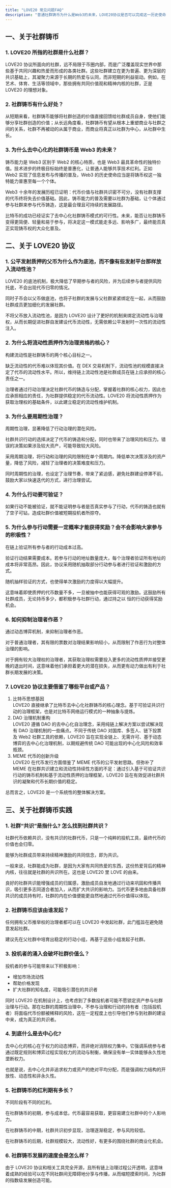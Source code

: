 ```yaml
---
title: "LOVE20 常见问题FAQ"
description: "普通社群铸币为什么是Web3的未来，LOVE20协议是否可以完成这一历史使命？"
---
```


## 一、关于社群铸币

### 1. LOVE20 所指的社群是什么社群？

LOVE20 协议所面向的社群，远不局限于币圈内部，而是广泛覆盖现实世界中那些基于共同兴趣和热爱而形成的各类社群。这些社群建立在更为普遍、更为深层的共识基础上，其凝聚力来源于长期的热爱与认同，而非短期的利益驱动。例如，在艺术、体育、生活等领域中，那些拥有共同价值观和精神内核的社群，正是 LOVE20 的理想对象。

### 2. 社群铸币有什么好处？

从短期来看，社群铸币能够将社群创造的价值直接回馈给社群成员自身，使他们能够分享社群创造的价值；从长远角度看，社群铸币有望从根本上重塑商业与社群之间的关系，社群不再被动的从属于商业，而商业将真正以社群为中心，从社群中生长。

### 3. 为什么去中心化的社群铸币是 Web3 的未来？

铸币能力是 Web3 区别于 Web2 的核心特质，也是 Web3 最具革命性的独特价值。技术进步的终极目标始终是普惠化，让普通人能够共享技术红利。正如 Web2 实现了信息发布与传播的普及，Web3 的历史使命应当是将铸币权这一独特能力普惠至每一个个体。

Web3 十余年的发展历程已证明：代币价值与社群共识密不可分，没有社群支撑的代币终将失去价值基础。因此，铸币能力的普及需要以社群为基础，让个体通过参与社群来参与代币铸造，这是最合理且可持续的发展路径。

比特币的成功已经证实了去中心化社群铸币模式的可行性。未来，能否让社群铸币变得更简便、轻量和易于参与，将决定这一模式能走多远、影响多广，最终能否真正实现铸币权的大众化普及。

## 二、关于 LOVE20 协议

### 1. 公平发射质押的父币为什么作为底池，而不像有些发射平台那样放入流动性池？

LOVE20 的底池机制，极大降低了早期参与者的风险，并为后续参与者提供风险托底，不会出现代币归零的情况。

同时子币会以父币做底池，也将子社群的发展与父社群紧紧绑定在一起，从而鼓励社群成员更加细化的发展社群。

不将父币放入流动性池，是因为 LOVE20 设计了更好的机制来绑定流动性与治理权，从而长期促进社群自发建设代币流动性，无需依赖公平发射时一次性的流动性注入。

### 2. 为什么将流动性质押作为治理资格的核心？

构建流动性是社群铸币的两个核心目标之一。

缺乏流动性的代币难以体现其价值。在 DEX 交易机制下，流动性池的规模直接决定了代币的流动性水平。所以，维持链上流动性池是社群成员在链上应承担的核心责任之一。

治理者通过行动治理决定社群代币的铸造与分配，掌握着社群的核心权力，因此也应承担相应的责任，为社群提供稳定的代币流动性。LOVE20 将流动性质押作为获取治理权的基础条件，以此建立稳定的流动性维护机制。

### 3. 为什么要周期性治理？

周期性治理，显著降低了行动治理的潜在风险。

社群共识行动的选择决定了代币的铸造和分配，同时也带来了治理风险和压力。错误的决策如果涉及较大资产，可能导致较大风险。

采用周期治理，将行动和治理的风险限制在单个周期内。降低单次决策涉及的资产量，降低了风险，减轻了治理者的决策难度和压力。

同时周期性的治理，也设定了治理节奏，带来了紧迫感，避免社群建设停滞不前。鼓励大家以快速迭代的方式，进行治理尝试。

### 4. 为什么行动要可验证？

如果行动不能被验证，就不能证明参与者是否真实参与了行动，代币的铸造也就有了空子可钻，造成社群价值被短期投机者所掠夺。

### 5. 为什么参与行动需要一定概率才能获得奖励？会不会影响大家参与的积极性？

在链上验证所有参与者的行动成本过高。

验证行动结果需要成本。若参与行动的地址数量庞大，每个治理者验证所有地址的成本将非常高昂。因此，协议采用随机抽取部分行动参与者进行验证和激励的方式。

随机抽样验证的方式，也使得单次激励的力度得以大幅提升。

这意味着即使质押的代币数量不多，一旦被抽中也能获得可观的激励。这鼓励所有社群成员，无论持币多少，都积极参与社群行动，通过持之以
恒的行动获得奖励机会。

### 6. 如何抑制治理者作恶？

通过动态博弈机制，来抑制治理者作恶。

对于普通治理者，其有限的票数对治理结果影响较小，从而限制了作恶行为对整体治理的影响。

对于拥有较大治理权的治理者，其获取治理权需要投入更多的流动性质押并接受更晚的退出时间，这意味着他们承担着更大的潜在损失，从而更有动力做出有利于社群长期发展的决策。

### 7. LOVE20 协议主要借鉴了哪些平台或产品？

1. 比特币思想基因  
   LOVE20 直接继承了比特币去中心化社群铸币的核心理念。基于可验证共识行动的治理框架，也是对比特币网络运行模式的一种抽象与提炼。
2. DAO 治理机制重构  
   LOVE20 遵循 DAO 的去中心化自治理念，采用纯链上解决方案以尝试解决现有 DAO 治理机制的一些痛点。不同于传统 DAO 对国库、多签人、链下投票及 Web2 社群工具的依赖，LOVE20 旨在实现全链上、无需许可、基于动态博弈的去中心化治理机制，以期规避传统 DAO 可能出现的中心化风险和效率瓶颈。
3. MEME 代币的创新升级  
   LOVE20 在代币发行方面借鉴了 MEME 代币的公平发射思路。但弥补了 MEME 在社群共识建立和流动性持续性方面的不足：通过引入基于可验证共识行动的铸币机制和基于流动性质押的治理框架，LOVE20 旨在有效促进社群共识的凝聚和代币长期价值的稳定。

总而言之，LOVE20 是一个系统性的整体解决方案。

## 三、关于社群铸币实践

### 1. 社群“共识”是指什么? 怎么找到社群共识？

社群代币依赖共识，没有共识的社群代币，只是一个纯粹的投机工具，最终代币的价值也会归零。

能够为社群成员带来持续精神激励的共同信念，即为共识。

一般来说，社群能成为社群，是因为大家有共同热爱的东西，这份热爱背后的精神内核，往往就是社群的共识所在。这也是 LOVE20 里 LOVE 的由来。

良好的社群共识能增强成员的归属感，激励成员自发地通过行动来巩固和传播共识，吸引更多志同道合者加入，从而扩大共识的影响力。当代币更多地由具备社群共识的成员持有时，社群的内在价值便能更自然地通过代币价值得以体现。

### 2. 社群铸币应该由谁发起？

任何拥有父币推举权的治理者都可以在 LOVE20 中发起社群，此门槛旨在避免随意发起社群。

建议先在父社群中培育出稳定的行动小组，再基于这些小组发起子社群。

### 3. 投机者的涌入会破坏社群价值么？

投机者的参与可能带来以下积极影响：

- 增加市场流动性
- 帮助价格发现
- 扩大社群的知名度，可能吸引潜在的共识者

同时 LOVE20 在机制设计上，也考虑到了多数投机者可能不愿锁定资产参与社群治理与行动。那在社群的周期性治理中，不参与治理和行动的持有者（包括投机者）将面临代币份额被稀释的风险，这在一定程度上也引导他们参与到社群的建设中来，成为真正的共识者。

### 4. 到底什么是去中心化?

去中心化的核心在于权力的动态博弈，而非绝对消除权力集中。它强调系统参与者通过既定规则和博弈过程实现权力的流动与制衡，确保没有单一实体能够永久性地垄断权力。

也就是说，去中心化并非追求权力或资产的绝对平均分配，而是强调权力结构的开放性、动态性和非永久性。

### 5. 社群铸币的红利期有多长？

不同阶段有不同的红利。

在社群铸币的初期，参与成本低，代币最容易获取，更容易建立社群中的个人影响力。

在社群铸币的中期，社群共识初步显现，治理逐渐稳定，参与风险较低。

在社群铸币的后期，社群规模较大，流动性好，有更多的围绕社群的商业化机会。

### 6. 社群铸币发展的速度会是怎么样？

由于 LOVE20 协议和相关工具完全开源，且所有链上治理过程公开透明，这意味着成熟的经验可以在不同社群间无障碍地分享与传播，从而缩短摸索时间，为社群的指数级发展创造可能。
